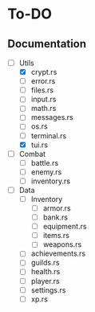 # To-DO

## Documentation

- [ ] Utils
  - [x] crypt.rs
  - [ ] error.rs
  - [ ] files.rs
  - [ ] input.rs
  - [ ] math.rs
  - [ ] messages.rs
  - [ ] os.rs
  - [ ] terminal.rs
  - [x] tui.rs
- [ ] Combat
  - [ ] battle.rs
  - [ ] enemy.rs
  - [ ] inventory.rs
- [ ] Data
  - [ ] Inventory
    - [ ] armor.rs
    - [ ] bank.rs
    - [ ] equipment.rs
    - [ ] items.rs
    - [ ] weapons.rs
  - [ ] achievements.rs
  - [ ] guilds.rs
  - [ ] health.rs
  - [ ] player.rs
  - [ ] settings.rs
  - [ ] xp.rs
